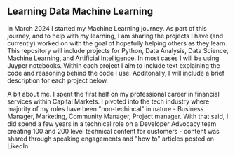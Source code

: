 ## Learning Data Machine Learning

In March 2024 I started my Machine Learning journey. As part of this journey, and to help with my learning, I am sharing the projects I have (and currently) worked on with the goal of hopefully helping others as they learn. 
This repository will include projects for Python,  Data Analysis, Data Science, Machine Learning, and Artificial Intelligence. In most cases I will be using Juyper notebooks. Within each project I aim to include text explaining the code and reasoning behind the code I use. Additonally, I will include a brief description for each project below. 

A bit about me. I spent the first half on my professional career in financial services within Capital Markets. I pivoted into the tech industry where majority of my roles have been "non-techincal" in nature - Business Manager, Marketing, Community Manager, Project manager.
With that said, I did spend a few years in a technical role on a Developer Advocacy team creating 100 and 200 level technical content for customers - content was shared through speaking engagements and "how to" articles posted on LikedIn


